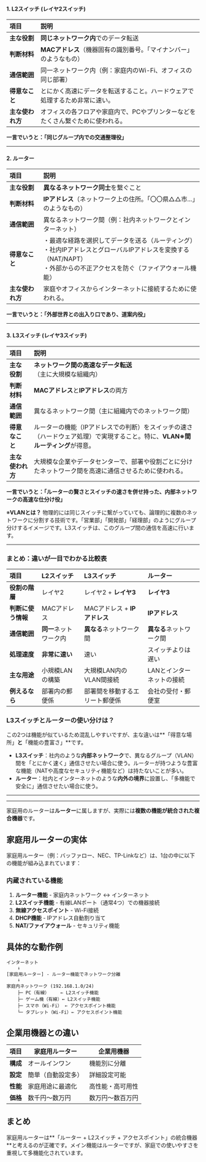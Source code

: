 

#### 1. L2スイッチ (レイヤ2スイッチ)

| 項目 | 説明 |
| :--- | :--- |
| **主な役割** | **同じネットワーク内**でのデータ転送 |
| **判断材料** | **MACアドレス**（機器固有の識別番号。「マイナンバー」のようなもの） |
| **通信範囲** | 同一ネットワーク内（例：家庭内のWi-Fi、オフィスの同じ部署） |
| **得意なこと** | とにかく高速にデータを転送すること。ハードウェアで処理するため非常に速い。 |
| **主な使われ方** | オフィスの各フロアや家庭内で、PCやプリンターなどをたくさん繋ぐために使われる。 |

**一言でいうと：「同じグループ内での交通整理役」**

---

#### 2. ルーター

| 項目 | 説明 |
| :--- | :--- |
| **主な役割** | **異なるネットワーク同士**を繋ぐこと |
| **判断材料** | **IPアドレス**（ネットワーク上の住所。「〇〇県△△市...」のようなもの） |
| **通信範囲** | 異なるネットワーク間（例：社内ネットワークとインターネット） |
| **得意なこと** | ・最適な経路を選択してデータを送る（ルーティング）<br>・社内IPアドレスとグローバルIPアドレスを変換する（NAT/NAPT）<br>・外部からの不正アクセスを防ぐ（ファイアウォール機能） |
| **主な使われ方** | 家庭やオフィスからインターネットに接続するために使われる。 |

**一言でいうと：「外部世界との出入り口であり、道案内役」**

---

#### 3. L3スイッチ (レイヤ3スイッチ)

| 項目 | 説明 |
| :--- | :--- |
| **主な役割** | **ネットワーク間の高速なデータ転送**（主に大規模な組織内） |
| **判断材料** | **MACアドレス**と**IPアドレス**の両方 |
| **通信範囲** | 異なるネットワーク間（主に組織内でのネットワーク間） |
| **得意なこと** | ルーターの機能（IPアドレスでの判断）をスイッチの速さ（ハードウェア処理）で実現すること。特に、**VLAN※間ルーティング**が得意。 |
| **主な使われ方** | 大規模な企業やデータセンターで、部署や役割ごとに分けたネットワーク間を高速に通信させるために使われる。 |

**一言でいうと：「ルーターの賢さとスイッチの速さを併せ持った、内部ネットワークの高速な仕分け役」**

※**VLANとは？**
物理的には同じスイッチに繋がっていても、論理的に複数のネットワークに分割する技術です。「営業部」「開発部」「経理部」のようにグループ分けするイメージです。L3スイッチは、このグループ間の通信を高速に行います。

---

### まとめ：違いが一目でわかる比較表

| 項目 | L2スイッチ | L3スイッチ | ルーター |
| :--- | :--- | :--- | :--- |
| **役割の階層** | レイヤ2 | レイヤ2 + **レイヤ3** | **レイヤ3** |
| **判断に使う情報** | MACアドレス | MACアドレス + **IPアドレス** | **IPアドレス** |
| **通信範囲** | **同一**ネットワーク内 | **異なる**ネットワーク間 | **異なる**ネットワーク間 |
| **処理速度** | **非常に速い** | 速い | スイッチよりは遅い |
| **主な用途** | 小規模LANの構築 | 大規模LAN内のVLAN間接続 | LANとインターネットの接続 |
| **例えるなら** | 部署内の郵便係 | 部署間を移動するエリート郵便係 | 会社の受付・郵便室 |

### L3スイッチとルーターの使い分けは？

この2つは機能が似ているため混乱しやすいですが、主な違いは**「得意な場所」**と**「機能の豊富さ」**です。

*   **L3スイッチ**：社内のような**内部ネットワーク**で、異なるグループ（VLAN）間を「とにかく速く」通信させたい場合に使う。ルーターが持つような豊富な機能（NATや高度なセキュリティ機能など）は持たないことが多い。
*   **ルーター**：社内とインターネットのような**内外の境界**に設置し、「多機能で安全に」通信させたい場合に使う。



---
---
家庭用のルーターは**ルーター**に属しますが、実際には**複数の機能が統合された複合機器**です。

## 家庭用ルーターの実体

家庭用ルーター（例：バッファロー、NEC、TP-Linkなど）は、1台の中に以下の機能が組み込まれています：

### 内蔵されている機能
1. **ルーター機能** - 家庭内ネットワーク ↔ インターネット
2. **L2スイッチ機能** - 有線LANポート（通常4つ）での機器接続
3. **無線アクセスポイント** - Wi-Fi接続
4. **DHCP機能** - IPアドレス自動割り当て
5. **NAT/ファイアウォール** - セキュリティ機能

## 具体的な動作例

```
インターネット
    ↓
[家庭用ルーター] - ルーター機能でネットワーク分離
    ↓
家庭内ネットワーク (192.168.1.0/24)
    ├─ PC（有線）    ← L2スイッチ機能
    ├─ ゲーム機（有線）← L2スイッチ機能  
    ├─ スマホ（Wi-Fi） ← アクセスポイント機能
    └─ タブレット（Wi-Fi）← アクセスポイント機能
```

## 企業用機器との違い

| 項目 | 家庭用ルーター | 企業用機器 |
|------|----------------|------------|
| **構成** | オールインワン | 機能別に分離 |
| **設定** | 簡単（自動設定多） | 詳細設定可能 |
| **性能** | 家庭用途に最適化 | 高性能・高可用性 |
| **価格** | 数千円〜数万円 | 数万円〜数百万円 |

## まとめ

家庭用ルーターは**「ルーター + L2スイッチ + アクセスポイント」の統合機器**と考えるのが正確です。メイン機能はルーターですが、家庭での使いやすさを重視して多機能化されています。
